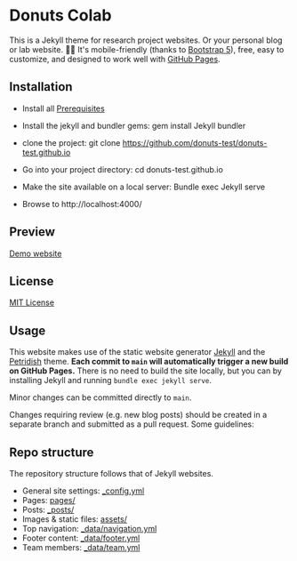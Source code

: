 # Donuts Colab

This is a Jekyll theme for research project websites. Or your personal blog or lab website. 👩‍🔬 It's mobile-friendly (thanks to [Bootstrap 5](https://getbootstrap.com/docs/5.1/)), free, easy to customize, and designed to work well with [GitHub Pages](https://pages.github.com/).

## Installation

-	Install all [Prerequisites](https://jekyllrb.com/docs/installation/)

-	Install the jekyll and bundler gems:
        gem install Jekyll bundler 

-	clone the project:
git clone https://github.com/donuts-test/donuts-test.github.io

-	Go into your project directory:
   cd donuts-test.github.io

-	Make the site available on a local server:
        Bundle exec Jekyll serve

-	Browse to http://localhost:4000/


## Preview

[Demo website](https://donuts-test.github.io)




## License

[MIT License](LICENSE)



## Usage

This website makes use of the static website generator [Jekyll](https://jekyllrb.com/) and the [Petridish](https://github.com/peterdesmet/petridish) theme. **Each commit to `main` will automatically trigger a new build on GitHub Pages.** There is no need to build the site locally, but you can by installing Jekyll and running `bundle exec jekyll serve`.

Minor changes can be committed directly to `main`.

Changes requiring review (e.g. new blog posts) should be created in a separate branch and submitted as a pull request. Some guidelines:


## Repo structure

The repository structure follows that of Jekyll websites.

- General site settings: [_config.yml](_config.yml)
- Pages: [pages/](pages/)
- Posts: [_posts/](_posts/)
- Images & static files: [assets/](assets/)
- Top navigation: [_data/navigation.yml](_data/navigation.yml)
- Footer content: [_data/footer.yml](_data/footer.yml)
- Team members: [_data/team.yml](_data/team.yml)
